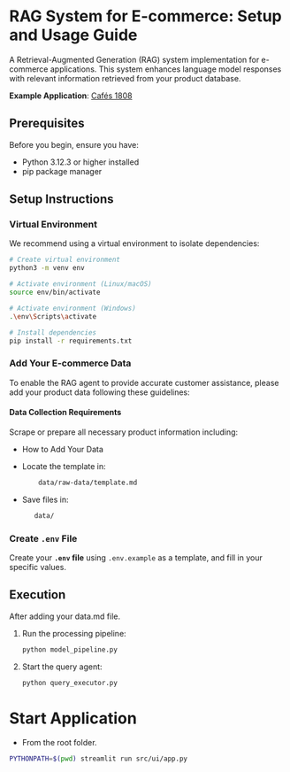 # RAG System for E-commerce: Setup and Usage Guide

A Retrieval-Augmented Generation (RAG) system implementation for e-commerce applications. This system enhances language model responses with relevant information retrieved from your product database.

**Example Application**: [Cafés 1808](https://www.cafes1808.com/)


## Prerequisites

Before you begin, ensure you have:
- Python 3.12.3 or higher installed
- pip package manager

## Setup Instructions

### Virtual Environment

We recommend using a virtual environment to isolate dependencies:

```bash
# Create virtual environment
python3 -m venv env

# Activate environment (Linux/macOS)
source env/bin/activate

# Activate environment (Windows)
.\env\Scripts\activate

# Install dependencies
pip install -r requirements.txt
```
### Add Your E-commerce Data
To enable the RAG agent to provide accurate customer assistance, please add your product data following these guidelines:

#### Data Collection Requirements
Scrape or prepare all necessary product information including:

 - How to Add Your Data
 - Locate the template in:
    ```bash
        data/raw-data/template.md
    ```

 - Save files in:
     ```bash
        data/
    ```

### Create `.env` File
Create your **`.env` file** using `.env.example` as a template, and fill in your specific values.

## Execution
After adding your data.md file.

1. Run the processing pipeline:
   ```bash
   python model_pipeline.py
2. Start the query agent:
   ```bash
   python query_executor.py

# Start Application
   - From the root folder.
   ```bash
   PYTHONPATH=$(pwd) streamlit run src/ui/app.py
